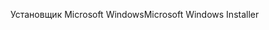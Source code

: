 <span data-ttu-id="ab69a-101">Установщик Microsoft Windows</span><span class="sxs-lookup"><span data-stu-id="ab69a-101">Microsoft Windows Installer</span></span>